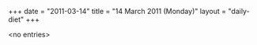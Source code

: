 +++
date = "2011-03-14"
title = "14 March 2011 (Monday)"
layout = "daily-diet"
+++

<p>&lt;no entries&gt;</p>